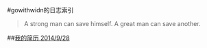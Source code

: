 #gowithwidn的日志索引
>A strong man can save himself. A great man can save another. 


##[我的简历 2014/9/28](index.html?resume)
